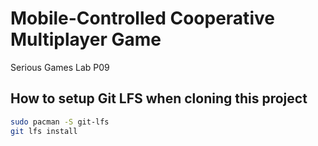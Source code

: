 # Mobile-Controlled Cooperative Multiplayer Game

Serious Games Lab P09

## How to setup Git LFS when cloning this project

```sh
sudo pacman -S git-lfs
git lfs install
```
